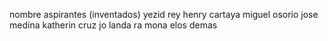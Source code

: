 nombre aspirantes (inventados)
yezid rey
henry cartaya
miguel osorio
jose medina
katherin cruz
jo landa
ra mona
elos demas
